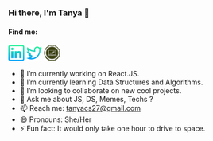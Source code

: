 ### Hi there, I'm Tanya 👋

<!--
**tanyasingh27/tanyasingh27** is a ✨ _special_ ✨ repository because its `README.md` (this file) appears on your GitHub profile.
-->
#### Find me:
<div>
<a href="https://www.linkedin.com/in/tanyasingh27"><img src="/images/linkedin.png?raw=true"/></a>
<a href="https://twitter.com/journeyofcoder"><img src="/images/twitter.png"/></a>
<a href="https://medium.com/code-tad"><img src="/images/code-tad.png" width="32px" height="32px"/></a>
</div> 


- 🔭 I’m currently working on React.JS.
- 🌱 I’m currently learning Data Structures and Algorithms.
- 👯 I’m looking to collaborate on new cool projects.
- 💬 Ask me about JS, DS, Memes, Techs ? 
- 📫 Reach me: tanyacs27@gmail.com
- 😄 Pronouns: She/Her
- ⚡ Fun fact: It would only take one hour to drive to space.

<!--
![Tanya Singh github stats](https://github-readme-stats.vercel.app/api?username=tanyasingh27&show_icons=true)
-->
